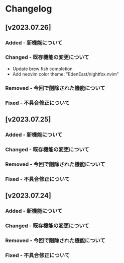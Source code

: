 # Changelog


## [v2023.07.26]

### Added - 新機能について

### Changed - 既存機能の変更について

- Update brew fish completion
- Add neovim color theme: "EdenEast/nightfox.nvim"

### Removed - 今回で削除された機能について

### Fixed - 不具合修正について


## [v2023.07.25]

### Added - 新機能について

### Changed - 既存機能の変更について

### Removed - 今回で削除された機能について

### Fixed - 不具合修正について

## [v2023.07.24]

### Added - 新機能について

### Changed - 既存機能の変更について

### Removed - 今回で削除された機能について

### Fixed - 不具合修正について

